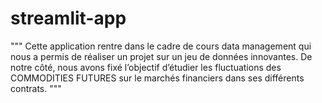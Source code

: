 # streamlit-app
""" Cette application rentre dans le cadre de cours data management qui nous a permis de réaliser un projet sur un jeu de données innovantes. De notre côté, nous avons fixé l’objectif d’étudier les fluctuations des COMMODITIES FUTURES sur le marchés financiers dans ses différents contrats. """
